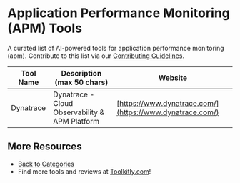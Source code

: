 # Application Performance Monitoring (APM) Tools

A curated list of AI-powered tools for application performance monitoring (apm). Contribute to this list via our [Contributing Guidelines](../CONTRIBUTING.md).

| Tool Name | Description (max 50 chars) | Website |
|-----------|----------------------------|---------|
| Dynatrace | Dynatrace - Cloud Observability & APM Platform | [https://www.dynatrace.com/](https://www.dynatrace.com/) |

## More Resources
- [Back to Categories](../README.md)
- Find more tools and reviews at [Toolkitly.com](https://toolkitly.com)!
